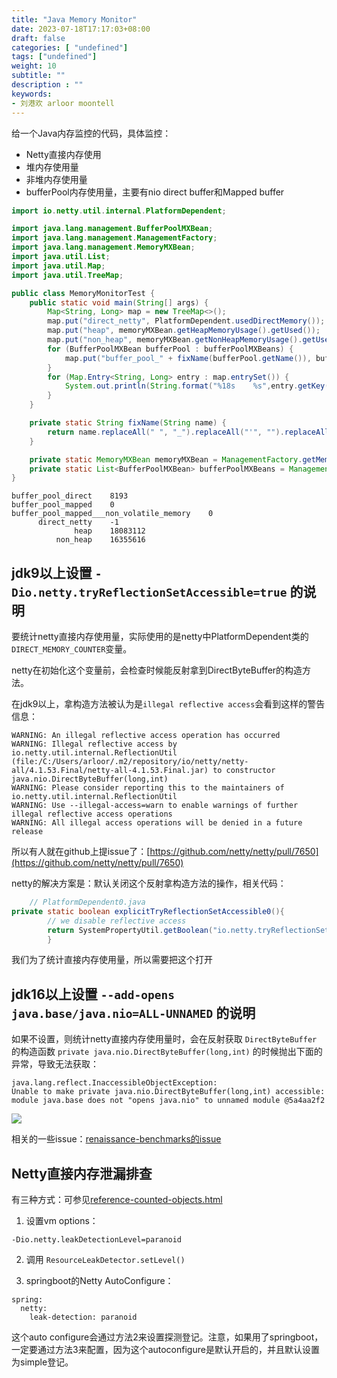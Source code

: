 ```yaml
---
title: "Java Memory Monitor"
date: 2023-07-18T17:17:03+08:00
draft: false
categories: [ "undefined"]
tags: ["undefined"]
weight: 10
subtitle: ""
description : ""
keywords:
- 刘港欢 arloor moontell
---
```


给一个Java内存监控的代码，具体监控：

- Netty直接内存使用
- 堆内存使用量
- 非堆内存使用量
- bufferPool内存使用量，主要有nio direct buffer和Mapped buffer
<!--more-->

```java
import io.netty.util.internal.PlatformDependent;

import java.lang.management.BufferPoolMXBean;
import java.lang.management.ManagementFactory;
import java.lang.management.MemoryMXBean;
import java.util.List;
import java.util.Map;
import java.util.TreeMap;

public class MemoryMonitorTest {
    public static void main(String[] args) {
        Map<String, Long> map = new TreeMap<>();
        map.put("direct_netty", PlatformDependent.usedDirectMemory());
        map.put("heap", memoryMXBean.getHeapMemoryUsage().getUsed());
        map.put("non_heap", memoryMXBean.getNonHeapMemoryUsage().getUsed());
        for (BufferPoolMXBean bufferPool : bufferPoolMXBeans) {
            map.put("buffer_pool_" + fixName(bufferPool.getName()), bufferPool.getMemoryUsed());
        }
        for (Map.Entry<String, Long> entry : map.entrySet()) {
            System.out.println(String.format("%18s    %s",entry.getKey(),entry.getValue()));
        }
    }

    private static String fixName(String name) {
        return name.replaceAll(" ", "_").replaceAll("'", "").replaceAll("-", "_");
    }

    private static MemoryMXBean memoryMXBean = ManagementFactory.getMemoryMXBean();
    private static List<BufferPoolMXBean> bufferPoolMXBeans = ManagementFactory.getPlatformMXBeans(BufferPoolMXBean.class);
}
```

```shell
buffer_pool_direct    8193
buffer_pool_mapped    0
buffer_pool_mapped___non_volatile_memory    0
      direct_netty    -1
              heap    18083112
          non_heap    16355616
```

## jdk9以上设置 `-Dio.netty.tryReflectionSetAccessible=true` 的说明

要统计netty直接内存使用量，实际使用的是netty中PlatformDependent类的`DIRECT_MEMORY_COUNTER`变量。

netty在初始化这个变量前，会检查时候能反射拿到DirectByteBuffer的构造方法。

在jdk9以上，拿构造方法被认为是`illegal reflective access`会看到这样的警告信息：

```shell
WARNING: An illegal reflective access operation has occurred
WARNING: Illegal reflective access by io.netty.util.internal.ReflectionUtil (file:/C:/Users/arloor/.m2/repository/io/netty/netty-all/4.1.53.Final/netty-all-4.1.53.Final.jar) to constructor java.nio.DirectByteBuffer(long,int)
WARNING: Please consider reporting this to the maintainers of io.netty.util.internal.ReflectionUtil
WARNING: Use --illegal-access=warn to enable warnings of further illegal reflective access operations
WARNING: All illegal access operations will be denied in a future release
```

所以有人就在github上提issue了：[https://github.com/netty/netty/pull/7650](https://github.com/netty/netty/pull/7650)

netty的解决方案是：默认关闭这个反射拿构造方法的操作，相关代码：

```java
    // PlatformDependent0.java
private static boolean explicitTryReflectionSetAccessible0(){
        // we disable reflective access
        return SystemPropertyUtil.getBoolean("io.netty.tryReflectionSetAccessible",javaVersion()< 9);
        }
```

我们为了统计直接内存使用量，所以需要把这个打开

## jdk16以上设置 `--add-opens java.base/java.nio=ALL-UNNAMED` 的说明

如果不设置，则统计netty直接内存使用量时，会在反射获取 `DirectByteBuffer` 的构造函数 `private java.nio.DirectByteBuffer(long,int)` 的时候抛出下面的异常，导致无法获取：

```shell
java.lang.reflect.InaccessibleObjectException: 
Unable to make private java.nio.DirectByteBuffer(long,int) accessible: 
module java.base does not "opens java.nio" to unnamed module @5a4aa2f2
```

![](/directByteBufferConstructor.png)

相关的一些issue：[renaissance-benchmarks的issue](https://github.com/renaissance-benchmarks/renaissance/issues/241)


## Netty直接内存泄漏排查

有三种方式：可参见[reference-counted-objects.html](https://netty.io/wiki/reference-counted-objects.html)

1. 设置vm options：

```shell
-Dio.netty.leakDetectionLevel=paranoid
```

2. 调用 `ResourceLeakDetector.setLevel()`

3. springboot的Netty AutoConfigure：

```shell
spring:
  netty:
    leak-detection: paranoid
```

这个auto configure会通过方法2来设置探测登记。注意，如果用了springboot，一定要通过方法3来配置，因为这个autoconfigure是默认开启的，并且默认设置为simple登记。
